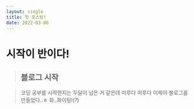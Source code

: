 ```yaml
---
layout: single
title: 첫 포스팅!
date: 2022-03-06
---
```

# 시작이 반이다!
  
> ## 블로그 시작

> 코딩 공부를 시작한지는 두달이 넘은 거 같은데 미루다 미루다 이제야 블로그를 만들었다..ㅎ 화..화이팅!(?)
